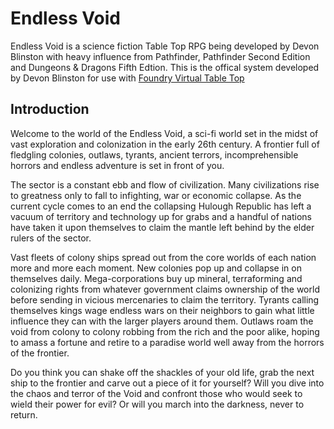 # Endless Void
Endless Void is a science fiction Table Top RPG being developed by Devon Blinston with heavy influence from Pathfinder, Pathfinder Second Edition and Dungeons & Dragons Fifth Edtion. This is the offical system developed by Devon Blinston for use with [Foundry Virtual Table Top](https://foundryvtt.com/)

## Introduction

Welcome to the world of the Endless Void, a sci-fi world set in the midst of vast exploration and colonization in the early 26th century. A frontier full of fledgling colonies, outlaws, tyrants, ancient terrors, incomprehensible horrors and endless adventure is set in front of you.

The sector is a constant ebb and flow of civilization. Many civilizations rise to greatness only to fall to infighting, war or economic collapse. As the current cycle comes to an end the collapsing Hulough Republic has left a vacuum of territory and technology up for grabs and a handful of nations have taken it upon themselves to claim the mantle left behind by the elder rulers of the sector. 

Vast fleets of colony ships spread out from the core worlds of each nation more and more each moment. New colonies pop up and collapse in on themselves daily. Mega-corporations buy up mineral, terraforming and colonizing rights from whatever government claims ownership of the world before sending in vicious mercenaries to claim the territory. Tyrants calling themselves kings wage endless wars on their neighbors to gain what little influence they can with the larger players around them. Outlaws roam the void from colony to colony robbing from the rich and the poor alike, hoping to amass a fortune and retire to a paradise world well away from the horrors of the frontier.

Do you think you can shake off the shackles of your old life, grab the next ship to the frontier and carve out a piece of it for yourself? Will you dive into the chaos and terror of the Void and confront those who would seek to wield their power for evil? Or will you march into the darkness, never to return.
